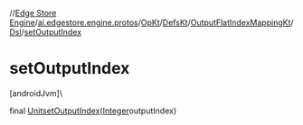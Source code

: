 //[Edge Store Engine](../../../../../../index.md)/[ai.edgestore.engine.protos](../../../../index.md)/[OpKt](../../../index.md)/[DefsKt](../../index.md)/[OutputFlatIndexMappingKt](../index.md)/[Dsl](index.md)/[setOutputIndex](set-output-index.md)

# setOutputIndex

[androidJvm]\

final [Unit](https://kotlinlang.org/api/latest/jvm/stdlib/kotlin/-unit/index.html)[setOutputIndex](set-output-index.md)([Integer](https://developer.android.com/reference/kotlin/java/lang/Integer.html)outputIndex)
